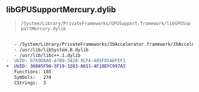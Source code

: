 ## libGPUSupportMercury.dylib

> `/System/Library/PrivateFrameworks/GPUSupport.framework/libGPUSupportMercury.dylib`

```diff

   - /System/Library/PrivateFrameworks/IOAccelerator.framework/IOAccelerator
   - /usr/lib/libSystem.B.dylib
   - /usr/lib/libc++.1.dylib
-  UUID: 6769DAA0-47B9-3428-9CFA-A05F05A6FEF1
+  UUID: 36885F98-3F19-3283-A011-4F18EFC997A3
   Functions: 185
   Symbols:   274
   CStrings:  3

```
